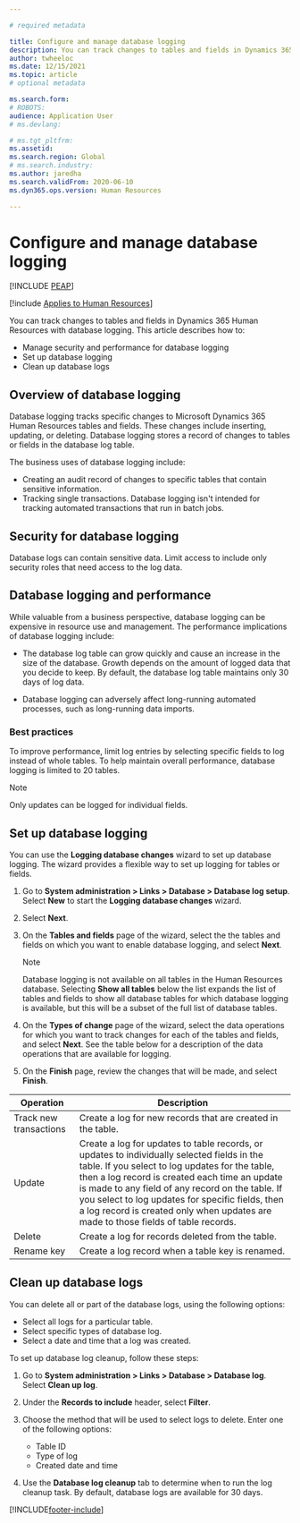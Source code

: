 ```yaml
---

# required metadata

title: Configure and manage database logging
description: You can track changes to tables and fields in Dynamics 365 Human Resources with database logging.
author: twheeloc
ms.date: 12/15/2021
ms.topic: article
# optional metadata

ms.search.form: 
# ROBOTS: 
audience: Application User
# ms.devlang: 

# ms.tgt_pltfrm: 
ms.assetid: 
ms.search.region: Global
# ms.search.industry: 
ms.author: jaredha
ms.search.validFrom: 2020-06-10
ms.dyn365.ops.version: Human Resources

---
```


# Configure and manage database logging


[!INCLUDE [PEAP](../includes/peap-2.md)]

[!include [Applies to Human Resources](../includes/applies-to-hr.md)]

You can track changes to tables and fields in Dynamics 365 Human Resources with database logging. This article describes how to:

- Manage security and performance for database logging
- Set up database logging
- Clean up database logs

## Overview of database logging

Database logging tracks specific changes to Microsoft Dynamics 365 Human Resources tables and fields. These changes include inserting, updating, or deleting. Database logging stores a record of changes to tables or fields in the database log table.

The business uses of database logging include:

- Creating an audit record of changes to specific tables that contain sensitive information.
- Tracking single transactions. Database logging isn't intended for tracking automated transactions that run in batch jobs.

## Security for database logging

Database logs can contain sensitive data. Limit access to include only security roles that need access to the log data.

## Database logging and performance

While valuable from a business perspective, database logging can be expensive in resource use and management. The performance implications of database logging include:

- The database log table can grow quickly and cause an increase in the size of the database. Growth depends on the amount of logged data that you decide to keep. By default, the database log table maintains only 30 days of log data. 

- Database logging can adversely affect long-running automated processes, such as long-running data imports.

### Best practices

To improve performance, limit log entries by selecting specific fields to log instead of whole tables. To help maintain overall performance, database logging is limited to 20 tables.

> [!NOTE]
> Only updates can be logged for individual fields.

## Set up database logging

You can use the **Logging database changes** wizard to set up database logging. The wizard provides a flexible way to set up logging for tables or fields.

1. Go to **System administration > Links > Database > Database log setup**. Select **New** to start the **Logging database changes** wizard.
2. Select **Next**. 
3. On the **Tables and fields** page of the wizard, select the the tables and fields on which you want to enable database logging, and select **Next**.

   > [!Note]
   > Database logging is not available on all tables in the Human Resources database. Selecting **Show all tables** below the list expands the list of tables and fields to show all database tables for which database logging is available, but this will be a subset of the full list of database tables.

4. On the **Types of change** page of the wizard, select the data operations for which you want to track changes for each of the tables and fields, and select **Next**. See the table below for a description of the data operations that are available for logging.
5. On the **Finish** page, review the changes that will be made, and select **Finish**.

| Operation | Description |
| -- | -- |
| Track new transactions | Create a log for new records that are created in the table. |
| Update | Create a log for updates to table records, or updates to individually selected fields in the table. If you select to log updates for the table, then a log record is created each time an update is made to any field of any record on the table. If you select to log updates for specific fields, then a log record is created only when updates are made to those fields of table records. |
| Delete | Create a log for records deleted from the table. |
| Rename key | Create a log record when a table key is renamed. |


## Clean up database logs

You can delete all or part of the database logs, using the following options:

- Select all logs for a particular table.
- Select specific types of database log.
- Select a date and time that a log was created.

To set up database log cleanup, follow these steps: 

1. Go to **System administration > Links > Database > Database log**. Select **Clean up log**.
2. Under the **Records to include** header, select **Filter**.
3. Choose the method that will be used to select logs to delete. Enter one of the following options:

   - Table ID
   - Type of log
   - Created date and time

4. Use the **Database log cleanup** tab to determine when to run the log cleanup task. By default, database logs are available for 30 days.


[!INCLUDE[footer-include](../includes/footer-banner.md)]
